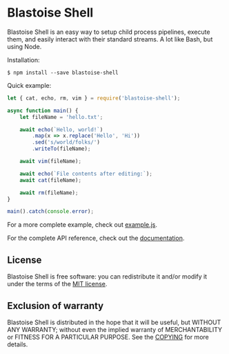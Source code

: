 # Blastoise Shell

Blastoise Shell is an easy way to setup child process
pipelines, execute them, and easily interact with their
standard streams. A lot like Bash, but using Node.

Installation:

```
$ npm install --save blastoise-shell
```

Quick example:

```js
let { cat, echo, rm, vim } = require('blastoise-shell');

async function main() {
    let fileName = 'hello.txt';

    await echo(`Hello, world!`)
        .map(x => x.replace('Hello', 'Hi'))
        .sed('s/world/folks/')
        .writeTo(fileName);

    await vim(fileName);

    await echo(`File contents after editing:`);
    await cat(fileName);

    await rm(fileName);
}

main().catch(console.error);
```

For a more complete example, check out [example.js](example.js).

For the complete API reference, check out the
[documentation](https://github.com/n2liquid/blastoise-shell/wiki/Where-is-the-documentation%3F).

## License

Blastoise Shell is free software: you can redistribute it and/or modify it under the terms of the [MIT license](COPYING).

## Exclusion of warranty

Blastoise Shell is distributed in the hope that it will be useful, but WITHOUT ANY WARRANTY; without even the implied warranty of MERCHANTABILITY or FITNESS FOR A PARTICULAR PURPOSE. See the [COPYING](COPYING) for more details.

